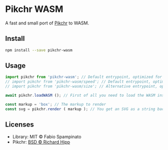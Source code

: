 # Pikchr WASM

A fast and small port of [Pikchr](https://pikchr.org/home/doc/trunk/homepage.md) to WASM.

## Install

```sh
npm install --save pikchr-wasm
```

## Usage

```ts
import pikchr from 'pikchr-wasm'; // Default entrypoint, optimized for speed, ~76kb min+gzip
// import pikchr from 'pikchr-wasm/speed'; // Default entrypoint, optimized for speed, ~76kb min+gzip
// import pikchr from 'pikchr-wasm/size'; // Alternative entrypoint, optimized for bundle size, ~65kb min+gzip

await pikchr.loadWASM (); // First of all you need to load the WASM instance and wait for it

const markup = 'box'; // The markup to render
const svg = pikchr.render ( markup ); // You get an SVG as a string back
```

## Licenses

- Library: MIT © Fabio Spampinato
- Pikchr: [BSD © Richard Hipp](https://github.com/drhsqlite/pikchr/blob/html-defense/pikchr.c)
